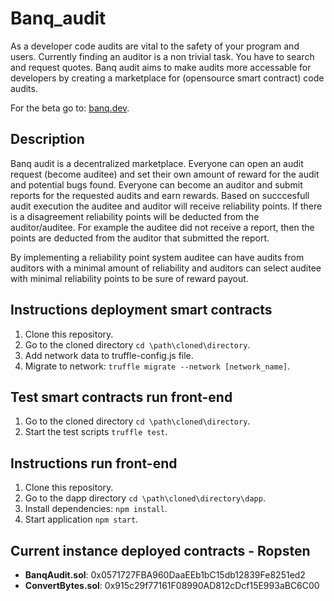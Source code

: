 # Banq_audit
As a developer code audits are vital to the safety of your program and users. Currently finding an auditor is a non trivial task. You have to search and request quotes. Banq audit aims to make audits more accessable for developers by creating a marketplace for (opensource smart contract) code audits.  

For the beta go to: [banq.dev](https://banq.dev).

## Description
Banq audit is a decentralized marketplace. Everyone can open an audit request (become auditee) and set their own amount of reward for the audit and potential bugs found. Everyone can become an auditor and submit reports for the requested audits and earn rewards. Based on succcesfull audit execution the auditee and auditor will receive reliability points. If there is a disagreement reliability points will be deducted from the auditor/auditee. For example the auditee did not receive a report, then the points are deducted from the auditor that submitted the report.

By implementing a reliability point system auditee can have audits from auditors with a minimal amount of reliability and auditors can select auditee with minimal reliability points to be sure of reward payout.

## Instructions deployment smart contracts
1. Clone this repository.
2. Go to the cloned directory `cd \path\cloned\directory`.
3. Add network data to truffle-config.js file.
4. Migrate to network: `truffle migrate --network [network_name]`.

## Test smart contracts run front-end 
1. Go to the cloned directory `cd \path\cloned\directory`.
2. Start the test scripts `truffle test`.

## Instructions run front-end 
1. Clone this repository.
2. Go to the dapp directory `cd \path\cloned\directory\dapp`.
3. Install dependencies: `npm install`.
4. Start application `npm start`.

## Current instance deployed contracts - Ropsten
- **BanqAudit.sol**: 0x0571727FBA960DaaEEb1bC15db12839Fe8251ed2 
- **ConvertBytes.sol**: 0x915c29f77161F08990AD812cDcf15E993aBC6C00
